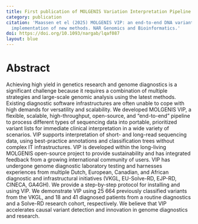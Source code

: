 ```yaml
---
title: First publication of MOLGENIS Variation Interpretation Pipeline (VIP).
category: publication
citation: 'Maassen et el (2025) MOLGENIS VIP: an end-to-end DNA variant interpretation pipeline for research and diagnostics configurable to support rapid 
  implementation of new methods. NAR Genomics and Bioinformatics.'
doi: https://doi.org/10.1093/nargab/lqaf087
layout: blue
---
```


# Abstract

Achieving high yield in genetics research and genome diagnostics is a significant challenge because it requires a combination of multiple strategies and large-scale genomic analysis using the latest methods. Existing diagnostic software infrastructures are often unable to cope with high demands for versatility and scalability. We developed MOLGENIS VIP, a flexible, scalable, high-throughput, open-source, and “end-to-end” pipeline to process different types of sequencing data into portable, prioritized variant lists for immediate clinical interpretation in a wide variety of scenarios. VIP supports interpretation of short- and long-read sequencing data, using best-practice annotations and classification trees without complex IT infrastructures. VIP is developed within the long-living MOLGENIS open-source project to provide sustainability and has integrated feedback from a growing international community of users. VIP has undergone genome diagnostic laboratory testing and harnesses experiences from multiple Dutch, European, Canadian, and African diagnostic and infrastructural initiatives (VKGL, EU-Solve-RD, EJP-RD, CINECA, GA4GH). We provide a step-by-step protocol for installing and using VIP. We demonstrate VIP using 25 664 previously classified variants from the VKGL, and 18 and 41 diagnosed patients from a routine diagnostics and a Solve-RD research cohort, respectively. We believe that VIP accelerates causal variant detection and innovation in genome diagnostics and research.